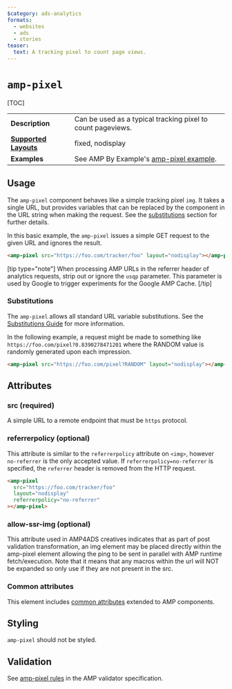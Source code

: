 ```yaml
---
$category: ads-analytics
formats:
  - websites
  - ads
  - stories
teaser:
  text: A tracking pixel to count page views.
---
```


<!---
Copyright 2015 The AMP HTML Authors. All Rights Reserved.

Licensed under the Apache License, Version 2.0 (the "License");
you may not use this file except in compliance with the License.
You may obtain a copy of the License at

      http://www.apache.org/licenses/LICENSE-2.0

Unless required by applicable law or agreed to in writing, software
distributed under the License is distributed on an "AS-IS" BASIS,
WITHOUT WARRANTIES OR CONDITIONS OF ANY KIND, either express or implied.
See the License for the specific language governing permissions and
limitations under the License.
-->

# <a name="amp-pixel"></a> `amp-pixel`

[TOC]

<table>
  <tr>
    <td class="col-fourty"><strong>Description</strong></td>
    <td>Can be used as a typical tracking pixel to count pageviews.</td>
  </tr>
  <tr>
    <td class="col-fourty"><strong><a href="https://amp.dev/documentation/guides-and-tutorials/develop/style_and_layout/control_layout">Supported Layouts</a></strong></td>
    <td>fixed, nodisplay</td>
  </tr>
  <tr>
    <td class="col-fourty"><strong>Examples</strong></td>
    <td>See AMP By Example's <a href="https://amp.dev/documentation/examples/components/amp-pixel/">amp-pixel example</a>.</td>
  </tr>
</table>

## Usage

The `amp-pixel` component behaves like a simple tracking pixel `img`. It takes a single URL, but provides variables that can be replaced by the component in the URL string when making the request. See the [substitutions](#substitutions) section for further details.

In this basic example, the `amp-pixel` issues a simple GET request to the given URL and ignores the result.

```html
<amp-pixel src="https://foo.com/tracker/foo" layout="nodisplay"></amp-pixel>
```

[tip type="note"]
When processing AMP URLs in the referrer header of analytics requests, strip out or ignore the `usqp` parameter. This parameter is used by Google to trigger experiments for the Google AMP Cache.
[/tip]

### Substitutions

The `amp-pixel` allows all standard URL variable substitutions.
See the [Substitutions Guide](../../../docs/spec/amp-var-substitutions.md) for more information.

In the following example, a request might be made to something like `https://foo.com/pixel?0.8390278471201` where the RANDOM value is randomly generated upon each impression.

```html
<amp-pixel src="https://foo.com/pixel?RANDOM" layout="nodisplay"></amp-pixel>
```

## Attributes

### src (required)

A simple URL to a remote endpoint that must be `https` protocol.

### referrerpolicy (optional)

This attribute is similar to the `referrerpolicy` attribute on `<img>`, however `no-referrer` is the only accepted value. If `referrerpolicy=no-referrer` is specified, the `referrer` header is removed from the HTTP request.

```html
<amp-pixel
  src="https://foo.com/tracker/foo"
  layout="nodisplay"
  referrerpolicy="no-referrer"
></amp-pixel>
```

### allow-ssr-img (optional)

This attribute used in AMP4ADS creatives indicates that as part of post validation
transformation, an img element may be placed directly within the amp-pixel
element allowing the ping to be sent in parallel with AMP runtime fetch/execution.
Note that it means that any macros within the url will NOT be expanded so only
use if they are not present in the src.

### Common attributes

This element includes [common attributes](https://amp.dev/documentation/guides-and-tutorials/learn/common_attributes) extended to AMP components.

## Styling

`amp-pixel` should not be styled.

## Validation

See [amp-pixel rules](https://github.com/ampproject/amphtml/blob/main/validator/validator-main.protoascii) in the AMP validator specification.
